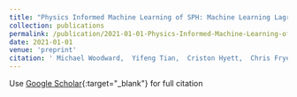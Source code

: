 ```yaml
---
title: "Physics Informed Machine Learning of SPH: Machine Learning Lagrangian Turbulence"
collection: publications
permalink: /publication/2021-01-01-Physics-Informed-Machine-Learning-of-SPH-Machine-Learning-Lagrangian-Turbulence
date: 2021-01-01
venue: 'preprint'
citation: ' Michael Woodward,  Yifeng Tian,  Criston Hyett,  Chris Fryer,  Daniel Livescu,  Mikhail Stepanov,  Michael Chertkov, &quot;Physics Informed Machine Learning of SPH: Machine Learning Lagrangian Turbulence.&quot; preprint, 2021.'
---
```

Use [Google Scholar](https://scholar.google.com/scholar?q=Physics+Informed+Machine+Learning+of+SPH:+Machine+Learning+Lagrangian+Turbulence){:target="_blank"} for full citation